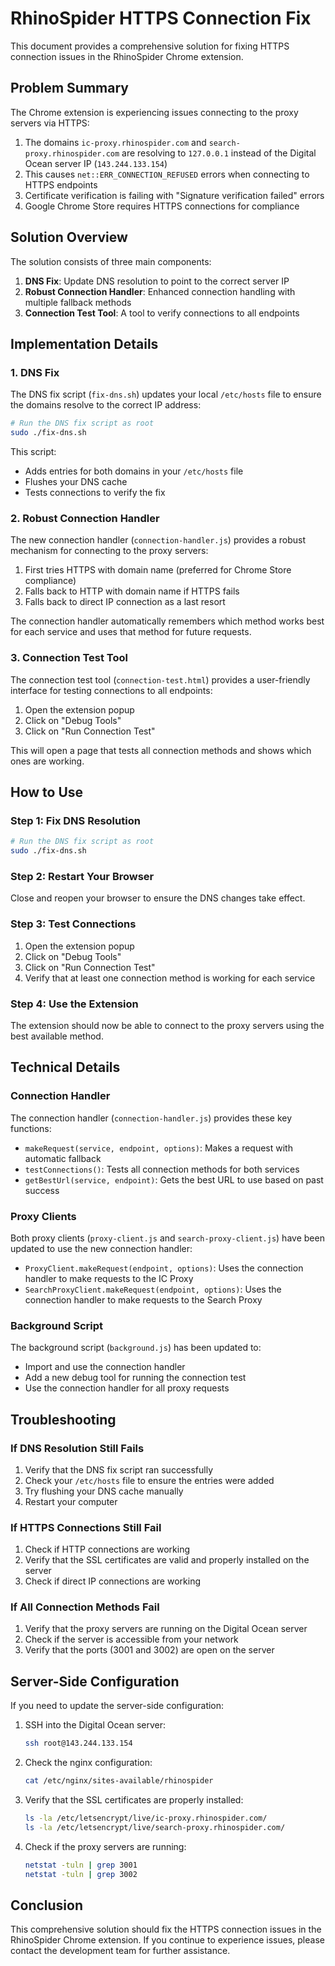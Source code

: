 # RhinoSpider HTTPS Connection Fix

This document provides a comprehensive solution for fixing HTTPS connection issues in the RhinoSpider Chrome extension.

## Problem Summary

The Chrome extension is experiencing issues connecting to the proxy servers via HTTPS:

1. The domains `ic-proxy.rhinospider.com` and `search-proxy.rhinospider.com` are resolving to `127.0.0.1` instead of the Digital Ocean server IP (`143.244.133.154`)
2. This causes `net::ERR_CONNECTION_REFUSED` errors when connecting to HTTPS endpoints
3. Certificate verification is failing with "Signature verification failed" errors
4. Google Chrome Store requires HTTPS connections for compliance

## Solution Overview

The solution consists of three main components:

1. **DNS Fix**: Update DNS resolution to point to the correct server IP
2. **Robust Connection Handler**: Enhanced connection handling with multiple fallback methods
3. **Connection Test Tool**: A tool to verify connections to all endpoints

## Implementation Details

### 1. DNS Fix

The DNS fix script (`fix-dns.sh`) updates your local `/etc/hosts` file to ensure the domains resolve to the correct IP address:

```bash
# Run the DNS fix script as root
sudo ./fix-dns.sh
```

This script:
- Adds entries for both domains in your `/etc/hosts` file
- Flushes your DNS cache
- Tests connections to verify the fix

### 2. Robust Connection Handler

The new connection handler (`connection-handler.js`) provides a robust mechanism for connecting to the proxy servers:

1. First tries HTTPS with domain name (preferred for Chrome Store compliance)
2. Falls back to HTTP with domain name if HTTPS fails
3. Falls back to direct IP connection as a last resort

The connection handler automatically remembers which method works best for each service and uses that method for future requests.

### 3. Connection Test Tool

The connection test tool (`connection-test.html`) provides a user-friendly interface for testing connections to all endpoints:

1. Open the extension popup
2. Click on "Debug Tools"
3. Click on "Run Connection Test"

This will open a page that tests all connection methods and shows which ones are working.

## How to Use

### Step 1: Fix DNS Resolution

```bash
# Run the DNS fix script as root
sudo ./fix-dns.sh
```

### Step 2: Restart Your Browser

Close and reopen your browser to ensure the DNS changes take effect.

### Step 3: Test Connections

1. Open the extension popup
2. Click on "Debug Tools"
3. Click on "Run Connection Test"
4. Verify that at least one connection method is working for each service

### Step 4: Use the Extension

The extension should now be able to connect to the proxy servers using the best available method.

## Technical Details

### Connection Handler

The connection handler (`connection-handler.js`) provides these key functions:

- `makeRequest(service, endpoint, options)`: Makes a request with automatic fallback
- `testConnections()`: Tests all connection methods for both services
- `getBestUrl(service, endpoint)`: Gets the best URL to use based on past success

### Proxy Clients

Both proxy clients (`proxy-client.js` and `search-proxy-client.js`) have been updated to use the new connection handler:

- `ProxyClient.makeRequest(endpoint, options)`: Uses the connection handler to make requests to the IC Proxy
- `SearchProxyClient.makeRequest(endpoint, options)`: Uses the connection handler to make requests to the Search Proxy

### Background Script

The background script (`background.js`) has been updated to:

- Import and use the connection handler
- Add a new debug tool for running the connection test
- Use the connection handler for all proxy requests

## Troubleshooting

### If DNS Resolution Still Fails

1. Verify that the DNS fix script ran successfully
2. Check your `/etc/hosts` file to ensure the entries were added
3. Try flushing your DNS cache manually
4. Restart your computer

### If HTTPS Connections Still Fail

1. Check if HTTP connections are working
2. Verify that the SSL certificates are valid and properly installed on the server
3. Check if direct IP connections are working

### If All Connection Methods Fail

1. Verify that the proxy servers are running on the Digital Ocean server
2. Check if the server is accessible from your network
3. Verify that the ports (3001 and 3002) are open on the server

## Server-Side Configuration

If you need to update the server-side configuration:

1. SSH into the Digital Ocean server:
   ```bash
   ssh root@143.244.133.154
   ```

2. Check the nginx configuration:
   ```bash
   cat /etc/nginx/sites-available/rhinospider
   ```

3. Verify that the SSL certificates are properly installed:
   ```bash
   ls -la /etc/letsencrypt/live/ic-proxy.rhinospider.com/
   ls -la /etc/letsencrypt/live/search-proxy.rhinospider.com/
   ```

4. Check if the proxy servers are running:
   ```bash
   netstat -tuln | grep 3001
   netstat -tuln | grep 3002
   ```

## Conclusion

This comprehensive solution should fix the HTTPS connection issues in the RhinoSpider Chrome extension. If you continue to experience issues, please contact the development team for further assistance.
